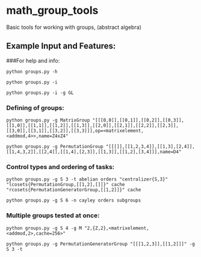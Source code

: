 # math_group_tools
Basic tools for working with groups, (abstract algebra)

## Example Input and Features:

###For help and info:

`python groups.py -h`

`python groups.py -i`

`python groups.py -i -g GL`

### Defining of groups:

`python groups.py -g MatrixGroup "[[[0,0]],[[0,1]],[[0,2]],[[0,3]],[[1,0]],[[1,1]],[[1,2]],[[1,3]],[[2,0]],[[2,1]],[[2,2]],[[2,3]],[[3,0]],[[3,1]],[[3,2]],[[3,3]]],op=<matrixelement,<addmod,4>>,name=Z4xZ4"`

`python groups.py -g PermutationGroup "[[[]],[[1,2,3,4]],[[1,3],[2,4]],[[1,4,3,2]],[[2,4]],[[1,4],[2,3]],[[1,3]],[[1,2],[3,4]]],name=D4"`

### Control types and ordering of tasks:

`python groups.py -g S 3 -t abelian orders "centralizer{S,3}" "lcosets{PermutationGroup,[[1,2],[]]}" cache "rcosets{PermutationGeneratorGroup,[[1,2]]}" cache`

`python groups.py -g S 6 -n cayley orders subgroups`

### Multiple groups tested at once:

`python groups.py -g S 4 -g M "2,{Z,2},<matrixelement,<addmod,2>,cache=256>"`

`python groups.py -g PermutationGeneratorGroup "[[[1,2,3]],[[1,2]]]" -g S 3 -t`
